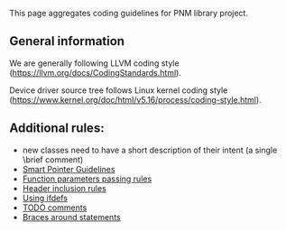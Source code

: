 This page aggregates coding guidelines for PNM library project.

## General information
We are generally following LLVM coding style (https://llvm.org/docs/CodingStandards.html).

Device driver source tree follows Linux kernel coding style (https://www.kernel.org/doc/html/v5.16/process/coding-style.html).

## Additional rules:

* new classes need to have a short description of their intent (a single \brief comment)
* [Smart Pointer Guidelines](Smart-Pointer-Guidelines.md)
* [Function parameters passing rules](Function-parameters-passing-rules.md)
* [Header inclusion rules](Header-inclusion-rules.md)
* [Using ifdefs](Using-ifdefs.md)
* [TODO comments](TODO-comments.md)
* [Braces around statements](Braces-around-statements.md)
